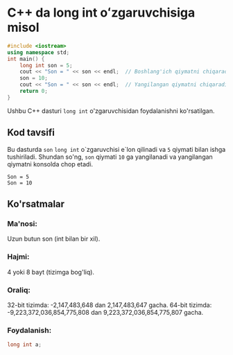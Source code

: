 # C++ da long int oʻzgaruvchisiga misol
```cpp
#include <iostream>
using namespace std;
int main() {
    long int son = 5;
    cout << "Son = " << son << endl;  // Boshlang'ich qiymatni chiqaradi
    son = 10;
    cout << "Son = " << son << endl;  // Yangilangan qiymatni chiqaradi
    return 0;
}
```
Ushbu C++ dasturi `long int` o'zgaruvchisidan foydalanishni ko'rsatilgan.
## Kod tavsifi
Bu dasturda `son` `long int` o\`zgaruvchisi e\`lon qilinadi va `5` qiymati bilan ishga tushiriladi.
Shundan so'ng, `son` qiymati `10` ga yangilanadi va yangilangan qiymatni konsolda chop etadi.
```console
Son = 5
Son = 10
```
## Ko'rsatmalar
### Ma'nosi:
Uzun butun son (int bilan bir xil).
### Hajmi:
4 yoki 8 bayt (tizimga bog'liq).
### Oraliq:
32-bit tizimda: -2,147,483,648 dan 2,147,483,647 gacha.
64-bit tizimda: -9,223,372,036,854,775,808 dan 9,223,372,036,854,775,807 gacha.
### Foydalanish:
```cpp
long int a;
```
